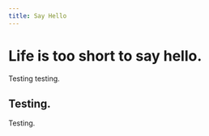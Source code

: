 ```yaml
---
title: Say Hello
---
```


# Life is too short to say hello.

Testing testing.

## Testing.

Testing.
